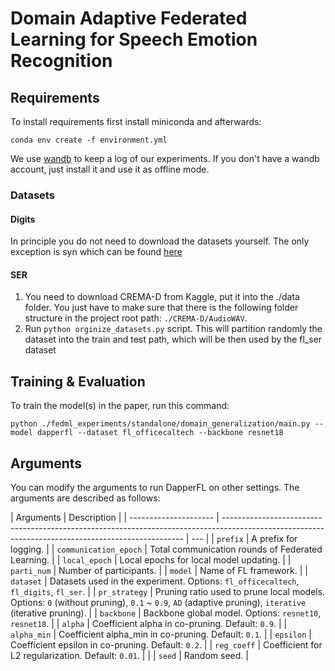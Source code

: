 [//]: # ">📋  A template README.md for code accompanying a Machine Learning paper"

# Domain Adaptive Federated Learning for Speech Emotion Recognition

[//]: # ">📋  Optional: include a graphic explaining your approach/main result, bibtex entry, link to demos, blog posts and tutorials"
[//]: # ">📋  Optional: include a graphic explaining your approach/main result, bibtex entry, link to demos, blog posts and tutorials"
[//]: <img src="./docs/DapperFL_overview.jpg" width = "80%" height = "" alt="DapperFL" TITLE="Overview of DapperFL." />

## Requirements

To install requirements first install miniconda and afterwards:

```setup
conda env create -f environment.yml
```

We use <a href="https://wandb.ai/">wandb</a> to keep a log of our experiments.
If you don't have a wandb account, just install it and use it as offline mode.

### Datasets

#### Digits

In principle you do not need to download the datasets yourself. The only exception is syn which can be found [here](https://www.kaggle.com/datasets/prasunroy/synthetic-digits/data)

[//]: # ">📋  Describe how to set up the environment, e.g. pip/conda/docker commands, download datasets, etc..."

#### SER

1. You need to download CREMA-D from Kaggle, put it into the ./data folder. You just have to make sure that there is the following folder structure in the project root path: `./CREMA-D/AudioWAV`.
2. Run `python orginize_datasets.py` script. This will partition randomly the dataset into the train and test path, which will be then used by the fl_ser dataset

## Training & Evaluation

To train the model(s) in the paper, run this command:

```train
python ./fedml_experiments/standalone/domain_generalization/main.py --model dapperfl --dataset fl_officecaltech --backbone resnet18
```

[//]: # ">📋  Describe how to train the models, with example commands on how to train the models in your paper, including the full training procedure and appropriate hyperparameters."

## Arguments

You can modify the arguments to run DapperFL on other settings. The arguments are described as follows:

| Arguments             | Description                                                                                                                                        |
| --------------------- | -------------------------------------------------------------------------------------------------------------------------------------------------- | --- |
| `prefix`              | A prefix for logging.                                                                                                                              |
| `communication_epoch` | Total communication rounds of Federated Learning.                                                                                                  |
| `local_epoch`         | Local epochs for local model updating.                                                                                                             |
| `parti_num`           | Number of participants.                                                                                                                            |
| `model`               | Name of FL framework.                                                                                                                              |
| `dataset`             | Datasets used in the experiment. Options: `fl_officecaltech`, `fl_digits`, `fl_ser`.                                                               |
| `pr_strategy`         | Pruning ratio used to prune local models. Options: `0` (without pruning), `0.1` ~ `0.9`, `AD` (adaptive pruning), `iterative` (iterative pruning). |
| `backbone`            | Backbone global model. Options: `resnet10`, `resnet18`.                                                                                            |
| `alpha`               | Coefficient alpha in co-pruning. Default: `0.9`.                                                                                                   |
| `alpha_min`           | Coefficient alpha_min in co-pruning. Default: `0.1`.                                                                                               |
| `epsilon`             | Coefficient epsilon in co-pruning. Default: `0.2`.                                                                                                 |
| `reg_coeff`           | Coefficient for L2 regularization. Default: `0.01`.                                                                                                |     |
| `seed`                | Random seed.                                                                                                                                       |

[//]: # ">📋  Describe how to evaluate the trained models on benchmarks reported in the paper, give commands that produce the results (section below)."
[//]: # "## Pre-trained Models"
[//]: #
[//]: # "You can download pretrained models here:"
[//]: #
[//]: # "- [My awesome model](https://drive.google.com/mymodel.pth) trained on ImageNet using parameters x,y,z. "
[//]: #
[//]: # ">📋  Give a link to where/how the pretrained models can be downloaded and how they were trained (if applicable).  Alternatively you can have an additional column in your results table with a link to the models."
[//]: # "## Results"
[//]: #
[//]: # "Our model achieves the following performance on :"
[//]: #
[//]: # "### [Image Classification on ImageNet](https://paperswithcode.com/sota/image-classification-on-imagenet)"
[//]: #
[//]: # "| Model name         | Top 1 Accuracy  | Top 5 Accuracy |"
[//]: # "| ------------------ |---------------- | -------------- |"
[//]: # "| My awesome model   |     85%         |      95%       |"
[//]: #
[//]: # ">📋  Include a table of results from your paper, and link back to the leaderboard for clarity and context. If your main result is a figure, include that figure and link to the command or notebook to reproduce it. "
[//]: # "## Contributing"
[//]: #
[//]: # ">📋  Pick a licence and describe how to contribute to your code repository. "
